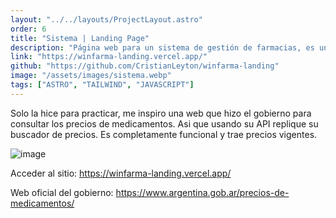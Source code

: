 ```yaml
---
layout: "../../layouts/ProjectLayout.astro"
order: 6
title: "Sistema | Landing Page"
description: "Página web para un sistema de gestión de farmacias, es una landing page simple que armé como propuesta para mejorar la actual."
link: "https://winfarma-landing.vercel.app/"
github: "https://github.com/CristianLeyton/winfarma-landing"
image: "/assets/images/sistema.webp"
tags: ["ASTRO", "TAILWIND", "JAVASCRIPT"]
---
```


Solo la hice para practicar, me inspiro una web que hizo el gobierno para consultar los precios de medicamentos. Asi que usando su API replique su buscador de precios. Es completamente funcional y trae precios vigentes.

![image](https://github.com/user-attachments/assets/95ca8019-0786-453c-a368-81be28de522f)

Acceder al sitio:
<https://winfarma-landing.vercel.app/>

Web oficial del gobierno:
<https://www.argentina.gob.ar/precios-de-medicamentos/>
